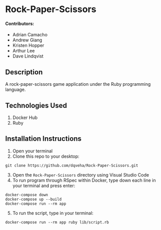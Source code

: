 # Rock-Paper-Scissors

#### Contributors:
* Adrian Camacho
* Andrew Giang
* Kristen Hopper
* Arthur Lee
* Dave Lindqvist

## Description

A rock-paper-scissors game application under the Ruby programming language.

## Technologies Used
1) Docker Hub
2) Ruby

## Installation Instructions
1) Open your terminal
2) Clone this repo to your desktop: 
```
git clone https://github.com/dqveha/Rock-Paper-Scissors.git
```
3) Open the `Rock-Paper-Scissors` directory using Visual Studio Code
4) To run program through RSpec within Docker, type down each line in your terminal and press enter:
```
docker-compose down
docker-compose up --build
docker-compose run --rm app
```
5) To run the script, type in your terminal: 
```
docker-compose run --rm app ruby lib/script.rb
```
